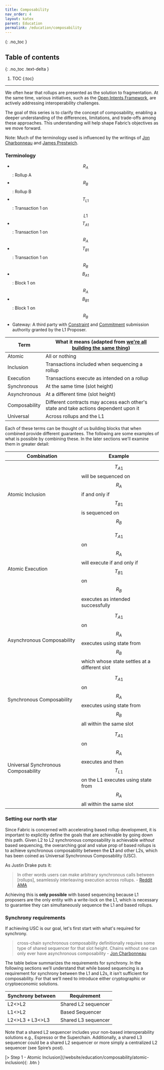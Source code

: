 ```yaml
---
title: Composability
nav_order: 4
layout: katex
parent: Education
permalink: /education/composability
---
```

{: .no_toc }

## Table of contents
{: .no_toc .text-delta }

1. TOC
{:toc}

---

We often hear that rollups are presented as the solution to fragmentation. At the same time, various initiatives, such as the [Open Intents Framework](https://www.openintents.xyz/The-Open-Intents-Framework-Intents-As-A-Public-Good-1976d35200d680fb8215f28775e067ec), are actively addressing interoperability challenges.

The goal of this series is to clarify the concept of composability, enabling a deeper understanding of the differences, limitations, and trade-offs among these approaches. This understanding will help shape Fabric’s objectives as we move forward.

Note: Much of the terminology used is influenced by the writings of [Jon Charbonneau](https://dba.xyz/were-all-building-the-same-thing/#cross-chain-unbundling) and [James Prestwich](https://prestwich.substack.com/p/the-definitive-guide-to-sequencing).

### Terminology
- $$R_A$$: Rollup A
- $$R_B$$: Rollup B
- $$T_{L1}$$: Transaction 1 on $$L1$$
- $$T_{A1}$$: Transaction 1 on $$R_A$$
- $$T_{B1}$$: Transaction 1 on $$R_B$$
- $$B_{A1}$$: Block 1 on $$R_A$$
- $$B_{B1}$$: Block 1 on $$R_B$$
- Gateway: A third party with [Constraint](/website/development/l1-components/constraints-api) and [Commitment](/website/development/l1-components/commitments-api) submission authority granted by the L1 Proposer.

| Term | What it means (adapted from [we're all building the same thing](https://dba.xyz/were-all-building-the-same-thing/#definitions))
|----------|----------|
| Atomic         | All or nothing         | 
| Inclusion      | Transactions included when sequencing a rollup         |
| Execution      | Transactions execute as intended on a rollup         |
| Synchronous    | At the same time (slot height)         |
| Asynchronous   | At a different time (slot height)         |
| Composability  | Different contracts may access each other's state and take actions dependent upon it         |
| Universal  | Across rollups and the L1          |

Each of these terms can be thought of us building blocks that when combined provide different guarantees. The following are some examples of what is possible by combining these. In the later sections we'll examine them in greater detail:


| Combination | Example |
|----------|----------|
| Atomic Inclusion         | $$T_{A1}$$ will be sequenced on $$R_A$$ if and only if $$T_{B1}$$ is sequenced on $$R_B$$
| Atomic Execution         | $$T_{A1}$$ on $$R_A$$ will execute if and only if $$T_{B1}$$ on $$R_B$$ executes as intended successfully          |
| Asynchronous Composability         | $$T_{A1}$$ on $$R_A$$ executes using state from $$R_B$$ which whose state settles at a different slot          |
| Synchronous Composability         | $$T_{A1}$$ on $$R_A$$ executes using state from $$R_B$$ all within the same slot          |
| Universal Synchronous Composability         | $$T_{A1}$$ on $$R_A$$ executes and then $$T_{L1}$$ on the L1 executes using state from $$R_A$$ all within the same slot          |

### Setting our north star
Since Fabric is concerned with accelerating based rollup development, it is important to explicitly define the goals that are achievable by going down this path. Given L2 to L2 synchronous composability is achievable *without* based sequencing, the overarching goal and value prop of based rollups is to achieve synchronous composability between the **L1** and other L2s, which has been coined as Universal Synchronous Composability (USC). 

As Justin Drake puts it:

> In other words users can make arbitrary synchronous calls between [rollups], seamlessly interleaving execution across rollups. - [Reddit AMA](https://www.reddit.com/r/ethereum/comments/191kke6/comment/kh78s3m/?utm_source=share&utm_medium=web3x&utm_name=web3xcss&utm_term=1&utm_content=share_button)
> 

Achieving this is **only possible** with based sequencing because L1 proposers are the only entity with a write-lock on the L1, which is necessary to guarantee they can simultaneously sequence the L1 and based rollups.

### Synchrony requirements
If achieving USC is our goal, let's first start with what's required for synchrony.


> cross-chain synchronous composability definitionally requires some type of shared sequencer for that slot height. Chains without one can only ever have asynchronous composability - [Jon Charbonneau](https://dba.xyz/were-all-building-the-same-thing/#universal-synchronous-composability)
> 

The table below summarizes the requirements for synchrony. In the following sections we’ll understand that while based sequencing is a requirement for synchrony between the L1 and L2s, it isn’t sufficient for composability. For that we’ll need to introduce either cryptographic or cryptoeconomic solutions.

| Synchrony between | Requirement |
|----------|----------|
| L2<>L2 | Shared L2 sequencer |
| L1<>L2 | Based Sequencer |
| L2<>L3 + L3<>L3 | Shared L3 sequencer |

Note that a shared L2 sequencer includes your non-based interoperability solutions e.g., Espresso or the Superchain. Additionally, a shared L3 sequencer could be a shared L2 sequencer or more simply a centralized L2 sequencer (see Spire’s post).

<span class="fs-8">
[> Step 1 - Atomic Inclusion](/website/education/composability/atomic-inclusion){: .btn }
</span>

